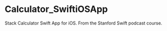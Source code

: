 # Calculator_SwiftiOSApp
Stack Calculator Swift App for iOS. From the Stanford Swift podcast course.

